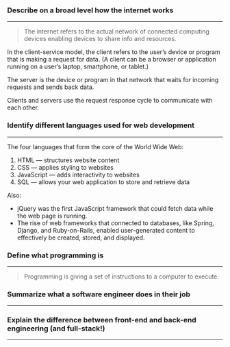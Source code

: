 ### Describe on a broad level how the internet works
__________________________________

>The internet refers to the actual network of connected computing devices enabling devices to share info and resources.

In the client-service model, the client refers to the user’s device or program that is making a request for data. (A client can be a browser or application running on a user’s laptop, smartphone, or tablet.)

The server is the device or program in that network that waits for incoming requests and sends back data.

Clients and servers use the request response cycle to communicate with each other.

### Identify different languages used for web development
__________________________________

The four languages that form the core of the World Wide Web:
1. HTML — structures website content
2. CSS — applies styling to websites
3. JavaScript — adds interactivity to websites
4. SQL — allows your web application to store and retrieve data

Also:
- jQuery was the first JavaScript framework that could fetch data while the web page is running.
- The rise of web frameworks that connected to databases, like Spring, Django, and Ruby-on-Rails, enabled user-generated content to effectively be created, stored, and displayed.

### Define what programming is
__________________________________

> Programming is giving a set of instructions to a computer to execute.

### Summarize what a software engineer does in their job
__________________________________


### Explain the difference between front-end and back-end engineering (and full-stack!)
__________________________________